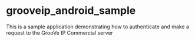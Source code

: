 # grooveip_android_sample
This is a sample application demonstrating how to authenticate and make a request to the GrooVe IP Commercial server
